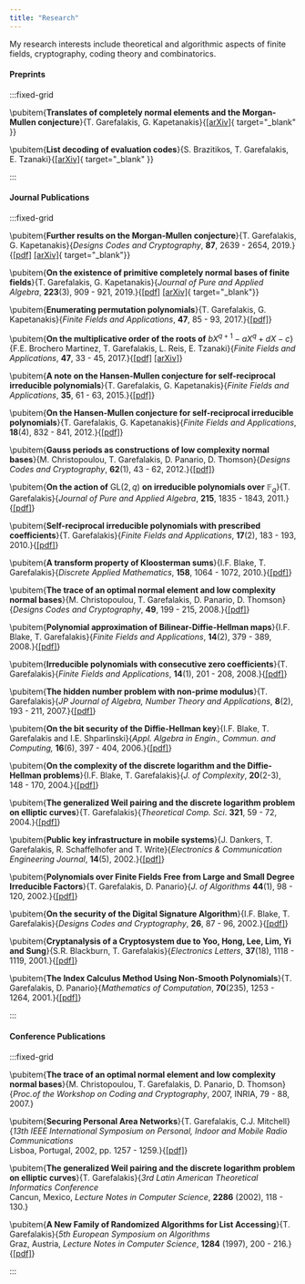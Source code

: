 ```yaml
---
title: "Research"
---
```

My research interests include theoretical and algorithmic aspects of finite fields, cryptography, coding theory and combinatorics. 

#### Preprints

:::fixed-grid

\pubitem{**Translates of completely normal elements and the Morgan-Mullen conjecture**}{T. Garefalakis, G. Kapetanakis}{[[arXiv]](https://arxiv.org/abs/2509.23245){ target="_blank" }}

\pubitem{**List decoding of evaluation codes**}{S. Brazitikos, T. Garefalakis, E. Tzanaki}{[[arXiv]](https://arxiv.org/abs/2510.01811){ target="_blank" }}

:::

#### Journal Publications

:::fixed-grid

\pubitem{**Further results on the Morgan-Mullen conjecture**}{T. Garefalakis, G. Kapetanakis}{*Designs Codes and Cryptography*, **87**, 2639 - 2654, 2019.}{[[pdf]](../static/publications/cn-bound-rev2.pdf) [[arXiv]](https://arxiv.org/abs/1811.00896){ target="_blank"}}

\pubitem{**On the existence of primitive completely normal bases of finite fields**}{T. Garefalakis, G. Kapetanakis}{*Journal of Pure and Applied Algebra*, **223**(3), 909 - 921, 2019.}{[[pdf]](../static/publications/pcnu-01.pdf) [[arXiv]](https://arxiv.org/abs/1709.03141){ target="_blank"}}

\pubitem{**Enumerating permutation polynomials**}{T. Garefalakis, G. Kapetanakis}{*Finite Fields and Applications*, **47**, 85 - 93, 2017.}{[[pdf]](../static/publications/enumeration-v2_7.pdf)}

\pubitem{**On the multiplicative order of the roots of** $bX^{q+1} − aX^q + dX − c$}{F.E. Brochero Martinez, T. Garefalakis, L. Reis, E. Tzanaki}{*Finite Fields and Applications*, **47**, 33 - 45, 2017.}{[[pdf]](../static/publications/highorder-r1.pdf) [[arXiv]](https://arxiv.org/abs/1611.10220)}

\pubitem{**A note on the Hansen-Mullen conjecture for self-reciprocal irreducible polynomials**}{T. Garefalakis, G. Kapetanakis}{*Finite Fields and Applications*, **35**, 61 - 63, 2015.}{[[pdf]](../static/publications/notehansenmullen.pdf)}

\pubitem{**On the Hansen-Mullen conjecture for self-reciprocal irreducible polynomials**}{T. Garefalakis, G. Kapetanakis}{*Finite Fields and Applications*, **18**(4), 832 - 841, 2012.}{[[pdf]](../static/publications/ffa-11-95r1-pure.pdf)}

\pubitem{**Gauss periods as constructions of low complexity normal bases**}{M. Christopoulou, T. Garefalakis, D. Panario, D. Thomson}{*Designs Codes and Cryptography*, **62**(1), 43 - 62, 2012.}{[[pdf]](../static/publications/desi-gauss-complexity.pdf)}

\pubitem{**On the action of** $\mathrm{GL}(2,q)$ **on irreducible polynomials over** $\mathbb{F}_q$}{T. Garefalakis}{*Journal of Pure and Applied Algebra*, **215**, 1835 - 1843, 2011.}{[[pdf]](../static/publications/special-irreducibles.pdf)}

\pubitem{**Self-reciprocal irreducible polynomials with prescribed coefficients**}{T. Garefalakis}{*Finite Fields and Applications*, **17**(2), 183 - 193, 2010.}{[[pdf]](../static/publications/reciprocal-ffa-revised.pdf)}

\pubitem{**A transform property of Kloosterman sums**}{I.F. Blake, T. Garefalakis}{*Discrete Applied Mathematics*, **158**, 1064 - 1072, 2010.}{[[pdf]](../static/publications/kloos_theo.pdf)}

\pubitem{**The trace of an optimal normal element and low complexity normal bases**}{M. Christopoulou, T. Garefalakis, D. Panario, D. Thomson}{*Designs Codes and Cryptography*, **49**, 199 - 215, 2008.}{[[pdf]](../static/publications/tracerevisionfinal.pdf)}

\pubitem{**Polynomial approximation of Bilinear-Diffie-Hellman maps**}{I.F. Blake, T. Garefalakis}{*Finite Fields and Applications*, **14**(2), 379 - 389, 2008.}{[[pdf]](../static/publications/wdh-revised.pdf)}

\pubitem{**Irreducible polynomials with consecutive zero coefficients**}{T. Garefalakis}{*Finite Fields and Applications*, **14**(1), 201 - 208, 2008.}{[[pdf]](../static/publications/paper-ffa-final.pdf)}

\pubitem{**The hidden number problem with non-prime modulus**}{T. Garefalakis}{*JP Journal of Algebra, Number Theory and Applications*, **8**(2), 193 - 211, 2007.}{[[pdf]](../static/publications/hnp-current.pdf)}

\pubitem{**On the bit security of the Diffie-Hellman key**}{I.F. Blake, T. Garefalakis and I.E. Shparlinski}{*Appl. Algebra in Engin., Commun. and Computing,* **16**(6), 397 - 404, 2006.}{[[pdf]](../static/publications/revised-current.pdf)}

\pubitem{**On the complexity of the discrete logarithm and the Diffie-Hellman problems**}{I.F. Blake, T. Garefalakis}{*J. of Complexity*, **20**(2-3), 148 - 170, 2004.}{[[pdf]](../static/publications/main.pdf)}

\pubitem{**The generalized Weil pairing and the discrete logarithm problem on elliptic curves**}{T. Garefalakis}{*Theoretical Comp. Sci*. **321**, 59 - 72, 2004.}{[[pdf]](../static/publications/paper-tcs-final.pdf)}

\pubitem{**Public key infrastructure in mobile systems**}{J. Dankers, T. Garefalakis, R. Schaffelhofer and T. Write}{*Electronics & Communication Engineering Journal*, **14**(5), 2002.}{[[pdf]](../static/publications/ecej.pdf)}

\pubitem{**Polynomials over Finite Fields Free from Large and Small Degree Irreducible Factors**}{T. Garefalakis, D. Panario}{*J. of Algorithms* **44**(1), 98 - 120, 2002.}{[[pdf]](../static/publications/paper-ja-3.pdf)}

\pubitem{**On the security of the Digital Signature Algorithm**}{I.F. Blake, T. Garefalakis}{*Designs Codes and Cryptography*, **26**, 87 - 96, 2002.}{[[pdf]](../static/publications/final.pdf)}

\pubitem{**Cryptanalysis of a Cryptosystem due to Yoo, Hong, Lee, Lim, Yi and Sung**}{S.R. Blackburn, T. Garefalakis}{*Electronics Letters*, **37**(18), 1118 - 1119, 2001.}{[[pdf]](../static/publications/yhllys.pdf)}

\pubitem{**The Index Calculus Method Using Non-Smooth Polynomials**}{T. Garefalakis, D. Panario}{*Mathematics of Computation*, **70**(235), 1253 - 1264, 2001.}{[[pdf]](../static/publications/dlpj.pdf)}

:::
 
#### Conference Publications
 
:::fixed-grid

\pubitem{**The trace of an optimal normal element and low complexity normal bases**}{M. Christopoulou, T. Garefalakis, D. Panario, D. Thomson}{*Proc.of the Workshop on Coding and Cryptography*, 2007, INRIA, 79 - 88, 2007.}
 
\pubitem{**Securing Personal Area Networks**}{T. Garefalakis, C.J. Mitchell}{*13th IEEE International Symposium on Personal, Indoor and Mobile Radio Communications*  
Lisboa, Portugal, 2002, pp. 1257 - 1259.}{[[pdf]](../static/publications/perid_f.pdf)}

\pubitem{**The generalized Weil pairing and the discrete logarithm problem on elliptic curves**}{T. Garefalakis}{*3rd Latin American Theoretical Informatics Conference*  
Cancun, Mexico, *Lecture Notes in Computer Science*, **2286** (2002), 118 - 130.}
 
\pubitem{**A New Family of Randomized Algorithms for List Accessing**}{T. Garefalakis}{*5th European Symposium on Algorithms*  
Graz, Austria, *Lecture Notes in Computer Science*, **1284** (1997), 200 - 216.}{[[pdf]](../static/publications/final-mmtf.pdf)}

:::

